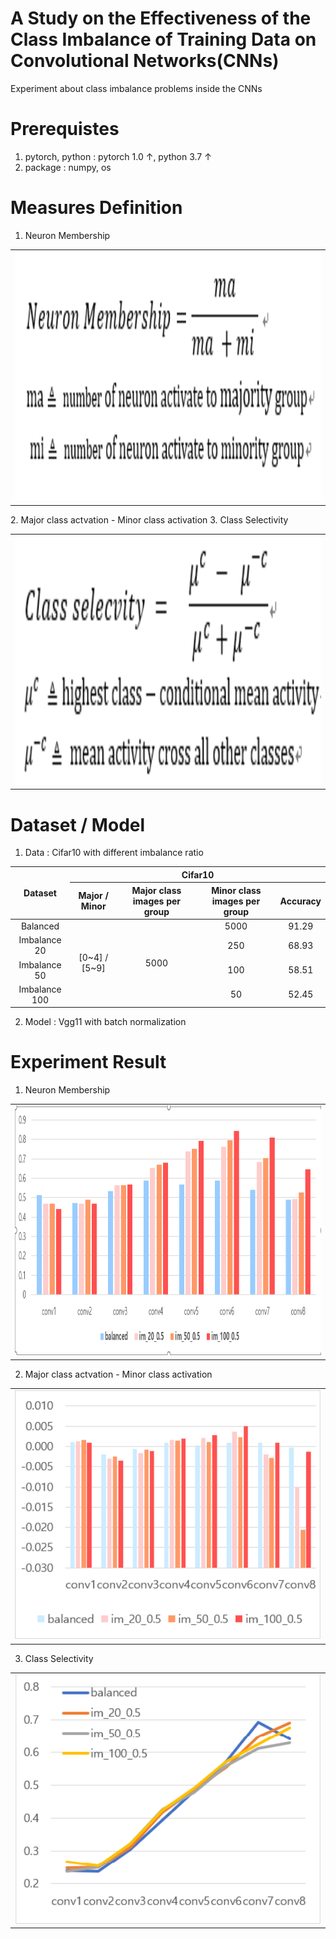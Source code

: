 # A Study on the Effectiveness of the Class Imbalance of Training Data on Convolutional Networks(CNNs)
Experiment about class imbalance problems inside the CNNs

# Prerequistes
1. pytorch, python : pytorch 1.0 ↑, python 3.7 ↑
2. package : numpy, os

# Measures Definition
1. Neuron Membership
<table align='center'>
<tr align='center'>
</tr>
<tr>
<td><img src = 'images/neuron membership.png' height = '400px'></td>
</tr>
</table>
2. Major class actvation - Minor class activation
3. Class Selectivity
<table align='center'>
<tr align='center'>
</tr>
<tr>
<td><img src = 'images/class_selectivity.png' height = '400px'></td>
</tr>
</table>

# Dataset / Model
1. Data : Cifar10 with different imbalance ratio
  <table> 
    <thead> 
     <tr> 
      <th rowspan=2>Dataset</th>
      <th colspan=4>Cifar10</th>
     </tr>
     <tr> 
      <th>Major / Minor</th>
      <th>Major class images per group</th>
      <th>Minor class images per group</th>
      <th>Accuracy</th>
     </tr>
    </thead> 
    <tbody align='center'> 
     <tr> 
      <td>Balanced</td>
      <td rowspan=4>[0~4] / [5~9]</td>
      <td rowspan=4>5000</td>
      <td>5000</td>
      <td>91.29</td>
     </tr>
     <tr> 
      <td>Imbalance 20</td>
      <td>250</td>
      <td>68.93</td>
     </tr>
     <tr> 
      <td>Imbalance 50</td>
      <td>100</td>
      <td>58.51</td>
     </tr>
     <tr> 
      <td>Imbalance 100</td>
      <td>50</td>
      <td>52.45</td>
     </tr>
    </tbody> 
</table>


2. Model : Vgg11 with batch normalization

# Experiment Result
1. Neuron Membership 
<table align='center'>
<tr align='center'>
</tr>
<tr>
<td><img src = 'images/neuron_membership_result.png' height = '400px'></td>
</tr>
</table>

2. Major class actvation - Minor class activation 
<table align='center'>
<tr align='center'>
</tr>
<tr>
<td><img src = 'images/ma-mi_result.png' height = '400px'></td>
</tr>
</table>

3. Class Selectivity
<table align='center'>
<tr align='center'>
</tr>
<tr>
<td><img src = 'images/class_selectivity_result.png' height = '400px'></td>
</tr>
</table>
